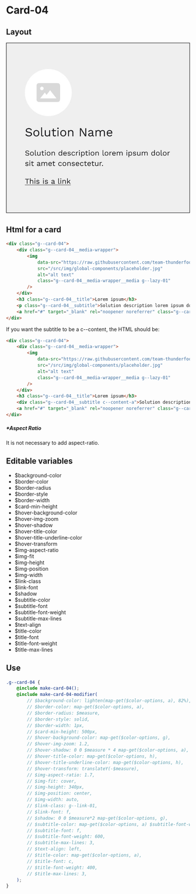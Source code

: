 # Card-04

## Layout

![alt text][card-04]

[card-04]: /src/img/global-components/card/card-04.jpg

## Html for a card

```html
<div class="g--card-04">
    <div class="g--card-04__media-wrapper">
        <img
            data-src="https://raw.githubusercontent.com/team-thunderfoot/ui/main/src/img/global-components/rounded-img-placeholder.png"
            src="/src/img/global-components/placeholder.jpg"
            alt="alt text"
            class="g--card-04__media-wrapper__media g--lazy-01"
        />
    </div>
    <h3 class="g--card-04__title">Lorem ipsum</h3>
    <p class="g--card-04__subtitle">Solution description lorem ipsum dolor sit amet consectetur.</p>
    <a href="#" target="_blank" rel="noopener noreferrer" class="g--card-04__link">This is a link</a>
</div>
```

If you want the subtitle to be a c--content, the HTML should be:

```html
<div class="g--card-04">
    <div class="g--card-04__media-wrapper">
        <img
            data-src="https://raw.githubusercontent.com/team-thunderfoot/ui/main/src/img/global-components/rounded-img-placeholder.png"
            src="/src/img/global-components/placeholder.jpg"
            alt="alt text"
            class="g--card-04__media-wrapper__media g--lazy-01"
        />
    </div>
    <h3 class="g--card-04__title">Lorem ipsum</h3>
    <div class="g--card-04__subtitle c--content-a">Solution description lorem ipsum dolor sit amet consectetur.</div>
    <a href="#" target="_blank" rel="noopener noreferrer" class="g--card-04__link">This is a link</a>
</div>
```

##### \*Aspect Ratio

It is not necessary to add aspect-ratio.

## Editable variables

- $background-color
- $border-color
- $border-radius
- $border-style
- $border-width
- $card-min-height
- $hover-background-color
- $hover-img-zoom
- $hover-shadow
- $hover-title-color
- $hover-title-underline-color
- $hover-transform
- $img-aspect-ratio
- $img-fit
- $img-height
- $img-position
- $img-width
- $link-class
- $link-font
- $shadow
- $subtitle-color
- $subtitle-font
- $subtitle-font-weight
- $subtitle-max-lines
- $text-align
- $title-color
- $title-font
- $title-font-weight
- $title-max-lines

## Use

```scss
.g--card-04 {
    @include make-card-04();
    @include make-card-04-modifier(
        // $background-color: lighten(map-get($color-options, a), 82%),
        // $border-color: map-get($color-options, a),
        // $border-radius: $measure,
        // $border-style: solid,
        // $border-width: 1px,
        // $card-min-height: 500px,
        // $hover-background-color: map-get($color-options, g),
        // $hover-img-zoom: 1.2,
        // $hover-shadow: 0 0 $measure * 4 map-get($color-options, a),
        // $hover-title-color: map-get($color-options, h),
        // $hover-title-underline-color: map-get($color-options, h),
        // $hover-transform: translateY(-$measure),
        // $img-aspect-ratio: 1.7,
        // $img-fit: cover,
        // $img-height: 340px,
        // $img-position: center,
        // $img-width: auto,
        // $link-class: g--link-01,
        // $link-font: f,
        // $shadow: 0 0 $measure*2 map-get($color-options, g),
        // $subtitle-color: map-get($color-options, a) $subtitle-font-weight: 400,
        // $subtitle-font: f,
        // $subtitle-font-weight: 600,
        // $subtitle-max-lines: 3,
        // $text-align: left,
        // $title-color: map-get($color-options, a),
        // $title-font: c,
        // $title-font-weight: 400,
        // $title-max-lines: 3,
    );
}
```
